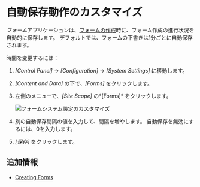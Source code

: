 # 自動保存動作のカスタマイズ

*フォーム*アプリケーションは、[フォームの作成](../creating-forms.md)時に、フォーム作成の進行状況を自動的に保存します。 デフォルトでは、フォームの下書きは1分ごとに自動保存されます。

時間を変更するには：

1.  *[Control Panel]* → *[Configuration]* → *[System Settings]* に移動します。

2.  *[Content and Data]* の下で、*[Forms]* をクリックします。

3.  左側のメニューで、*[Site Scope]* の*[Forms]* をクリックします。

    ![フォームシステム設定のカスタマイズ](./customizing-auto-save-behavior/images/01.png)

4.  別の自動保存間隔の値を入力して、間隔を増やします。 自動保存を無効にするには、0を入力します。

5.  *[保存]* をクリックします。

## 追加情報

  - [Creating Forms](../creating-forms.md)
